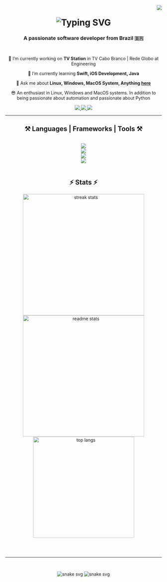 <img align="right" src="https://visitor-badge.laobi.icu/badge?page_id=davidroberrt.visitor-badge" />

<h1 align="center">
    <img src="http://readme-typing-svg.herokuapp.com?font=Righteous&weight=500&size=25&duration=3000&pause=1000&color=00FFAD&center=true&vCenter=true&random=false&width=500&height=70&lines=Hello+Developers+%E2%98%95%EF%B8%8F;and+Recruiters%E2%80%A6+%F0%9F%94%8E;I%E2%80%99m+DAVID+ROBERT!++%F0%9F%9A%80;I+have+you+are+looking+for!%F0%9F%92%A1;Contact+me!+%F0%9F%93%B2+%F0%9F%91%87%F0%9F%8F%BB" alt="Typing SVG" />
</h1>

<h3 align="center">A passionate software developer from Brazil 🇧🇷</h3>

<br/>

<div align="center">
 
 🔭 I’m currently working on **TV Station** in TV Cabo Branco | Rede Globo at Engineering
 
 🌱 I’m currently learning **Swift, iOS Development, Java**

💬 Ask me about **Linux, Windows, MacOS System, Anything [here](https://github.com/davidroberrt/davidroberrt)**

😎 An enthusiast in Linux, Windows and MacOS systems. In addition to being passionate about automation and passionate about Python
<br/>

<div align="center"> 
  <a href="mailto:davidrobert.info@gmail.com">
    <img src="https://img.shields.io/badge/Gmail-black?style=for-the-badge&logo=gmail&logoColor=00FFAD" />
  </a>
  <a href="https://www.linkedin.com/in/davidrobertt" target="_blank">
    <img src="https://img.shields.io/badge/LinkedIn-black?style=for-the-badge&logo=linkedin&logoColor=00FFAD" target="_blank" />
  </a>
    <a href="https://www.instagram.com/davidrobertt" target="_blank">
    <img src="https://img.shields.io/badge/instagram-black?style=for-the-badge&logo=instagram&logoColor=00FFAD" target="_blank" />
  </a>
</div>

 <hr/>
 
<h2 align="center">⚒️ Languages | Frameworks | Tools ⚒️</h2>
<br/>
<div align="center">
    <img src="https://skillicons.dev/icons?i=swift,apple,java,python,django,cpp,c,nodejs,ts,javascript,html,css,php,arduino,powershell" /><br>
    <img src="https://skillicons.dev/icons?i=github,git,gitlab,selenium,mysql,sqlite,firebase,figma,wordpress,bootstrap,autocad,qt,gtk,opencv" /><br>
    <img src="https://skillicons.dev/icons?i=docker,aws,gcp,windows,linux,arch,debian,ubuntu,mint,vercel,md" /><br>
    <img src="https://skillicons.dev/icons?i=vscode,atom,sublime,pycharm,eclipse,opencv,idea,phpstorm,visualstudio" />

</div>

<br/>

<h2 align="center">⚡ Stats ⚡</h2>
<div align=center>
  <img width=390 src="https://github-readme-streak-stats-salesp07.vercel.app?user=Davidroberrt&theme=hacker&hide_border=true&date_format=j%2Fn%5B%2FY%5D&fire=00FF40&ring=FFFFFF&currStreakNum=04EB93&sideNums=FFFFFF&currStreakLabel=00FF9D&background=black&stroke=00FF9D&sideLabels=EBEBEB&dates=00EB33)](https://git.io/streak-stats" alt="streak stats"/>
  <img width=390 src="https://github-readme-stats.vercel.app/api?username=davidroberrt&count_private=true&show_icons=true&theme=dark&rank_icon=github&border_radius=10" alt="readme stats" />
  <br/>
  <img width=325 align="center" src="https://github-readme-stats.vercel.app/api/top-langs/?username=davidroberrt&hide_progress=true&theme=dark" alt="top langs" />
</div>

<br/><br/>

<hr/>

<br/>

![snake svg](https://github.com/davidroberrt/davidroberrt/blob/manual-run-output/github-contribution-grid-snake-dark.svg)
![snake svg](https://github.com/davidroberrt/davidroberrt/blob/output/github-contribution-grid-snake.svg)
